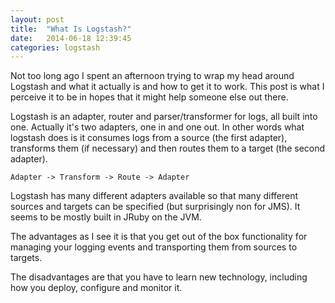 ```yaml
---
layout: post
title:  "What Is Logstash?"
date:   2014-06-18 12:39:45
categories: logstash
---
```


Not too long ago I spent an afternoon trying to wrap my head around Logstash and what it actually is and how to get it to work. This post is what I perceive it to be in hopes that it might help someone else out there.

Logstash is an adapter, router and parser/transformer for logs, all built into one. Actually it's two adapters, one in and one out. In other words what logstash does is it consumes logs from a source (the first adapter), transforms them (if necessary) and then routes them to a target (the second adapter).

```
Adapter -> Transform -> Route -> Adapter
```


Logstash has many different adapters available so that many different sources and targets can be specified (but surprisingly non for JMS). It seems to be mostly built in JRuby on the JVM.

The advantages as I see it is that you get out of the box functionality for managing your logging events and transporting them from sources to targets.

The disadvantages are that you have to learn new technology, including how you deploy, configure and monitor it.